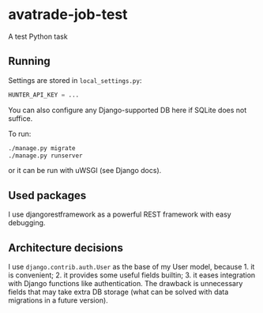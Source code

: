 # avatrade-job-test
A test Python task

## Running

Settings are stored in `local_settings.py`:
```python
HUNTER_API_KEY = ...
```

You can also configure any Django-supported DB here if SQLite does
not suffice.

To run:
```sh
./manage.py migrate
./manage.py runserver
```
or it can be run with uWSGI (see Django docs).

## Used packages

I use djangorestframework as a powerful REST framework with easy
debugging.

## Architecture decisions

I use `django.contrib.auth.User` as the base of my User model,
because 1. it is convenient; 2. it provides some useful fields
builtin; 3. it eases integration with Django functions like
authentication. The drawback is unnecessary fields that may take
extra DB storage (what can be solved with data migrations in a
future version).
